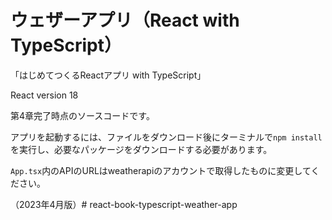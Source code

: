 # ウェザーアプリ（React with TypeScript）
「はじめてつくるReactアプリ with TypeScript」

React version 18

第4章完了時点のソースコードです。

アプリを起動するには、ファイルをダウンロード後にターミナルで`npm install`を実行し、必要なパッケージをダウンロードする必要があります。

`App.tsx`内のAPIのURLはweatherapiのアカウントで取得したものに変更してください。

（2023年4月版）# react-book-typescript-weather-app
